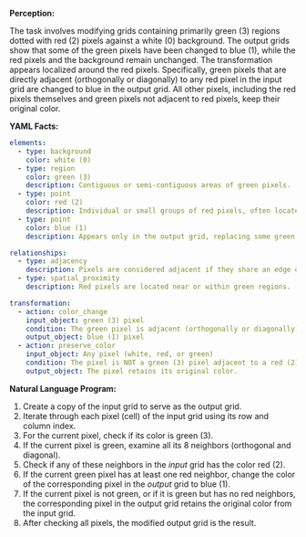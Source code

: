 **Perception:**

The task involves modifying grids containing primarily green (3) regions dotted with red (2) pixels against a white (0) background. The output grids show that some of the green pixels have been changed to blue (1), while the red pixels and the background remain unchanged. The transformation appears localized around the red pixels. Specifically, green pixels that are directly adjacent (orthogonally or diagonally) to any red pixel in the input grid are changed to blue in the output grid. All other pixels, including the red pixels themselves and green pixels not adjacent to red pixels, keep their original color.

**YAML Facts:**


```yaml
elements:
  - type: background
    color: white (0)
  - type: region
    color: green (3)
    description: Contiguous or semi-contiguous areas of green pixels.
  - type: point
    color: red (2)
    description: Individual or small groups of red pixels, often located within or near green regions.
  - type: point
    color: blue (1)
    description: Appears only in the output grid, replacing some green pixels.

relationships:
  - type: adjacency
    description: Pixels are considered adjacent if they share an edge or a corner (orthogonal or diagonal neighbors).
  - type: spatial_proximity
    description: Red pixels are located near or within green regions.

transformation:
  - action: color_change
    input_object: green (3) pixel
    condition: The green pixel is adjacent (orthogonally or diagonally) to at least one red (2) pixel in the input grid.
    output_object: blue (1) pixel
  - action: preserve_color
    input_object: Any pixel (white, red, or green)
    condition: The pixel is NOT a green (3) pixel adjacent to a red (2) pixel.
    output_object: The pixel retains its original color.
```


**Natural Language Program:**

1.  Create a copy of the input grid to serve as the output grid.
2.  Iterate through each pixel (cell) of the input grid using its row and column index.
3.  For the current pixel, check if its color is green (3).
4.  If the current pixel is green, examine all its 8 neighbors (orthogonal and diagonal).
5.  Check if any of these neighbors in the *input* grid has the color red (2).
6.  If the current green pixel has at least one red neighbor, change the color of the corresponding pixel in the *output* grid to blue (1).
7.  If the current pixel is not green, or if it is green but has no red neighbors, the corresponding pixel in the output grid retains the original color from the input grid.
8.  After checking all pixels, the modified output grid is the result.